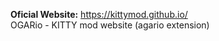 **Oficial Website:** https://kittymod.github.io/   
OGARio - KITTY mod website (agario extension)  
